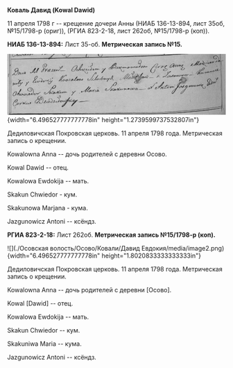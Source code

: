 **Коваль Давид (Kowal Dawid)**

11 апреля 1798 г -- крещение дочери Анны (НИАБ 136-13-894, лист 35об,
№15/1798-р (ориг)), (РГИА 823-2-18, лист 262об, №15/1798-р (коп)).

**НИАБ 136-13-894:** Лист 35-об. **Метрическая запись №15.**

![](./media/26d21e9bb1df0666d72ef6e2096725a92433638e.png){width="6.496527777777778in"
height="1.2739599737532807in"}

Дедиловичская Покровская церковь. 11 апреля 1798 года. Метрическая
запись о крещении.

Kowalowna Anna -- дочь родителей с деревни Осовo.

Kowal Dawid -- отец.

Kowalowa Ewdokija -- мать.

Skakun Chwiedor - кум.

Skakunowa Marjana - кума.

Jazgunowicz Antoni -- ксёндз.

**РГИА 823-2-18:** Лист 262об. **Метрическая запись №15/1798-р (коп).**

![](./Осовская волость/Осово/Ковали/Давид Евдокия/media/image2.png){width="6.496527777777778in"
height="1.8020833333333333in"}

Дедиловичская Покровская церковь. 11 апреля 1798 года. Метрическая
запись о крещении.

Kowalowna Anna -- дочь родителей с деревни \[Осово\].

Kowal \[Dawid\] -- отец.

Kowalowa Ewdokija -- мать.

Skakun Chwiedor -- кум.

Skakuniwa Maria -- кума.

Jazgunowicz Antoni -- ксёндз.
